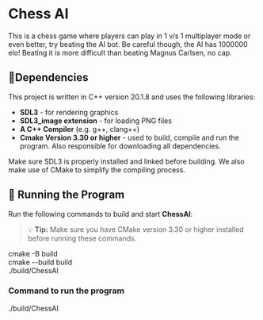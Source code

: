# Chess AI

This is a chess game where players can play in 1 v/s 1 multiplayer mode or even better, try beating the AI bot. Be careful though, the AI has 1000000 elo! Beating it is more difficult than beating Magnus Carlsen, no cap.

## 🧩Dependencies 

This project is written in C++ version 20.1.8 and uses the following libraries:

- **SDL3** - for rendering graphics
- **SDL3_image extension** - for loading PNG files
- **A C++ Compiler** (e.g. g++, clang++)
- **Cmake Version 3.30 or higher** - used to build, compile and run the program. Also responsible for downloading all dependencies.

Make sure SDL3 is properly installed and linked before building. We also make use of CMake to simplify the compiling process.

## 🚀 Running the Program

Run the following commands to build and start **ChessAI**:

> 💡 **Tip:** Make sure you have CMake version 3.30 or higher installed before running these commands.

cmake -B build <br>
cmake --build build <br>
./build/ChessAI <br>

### Command to run the program
./build/ChessAI
